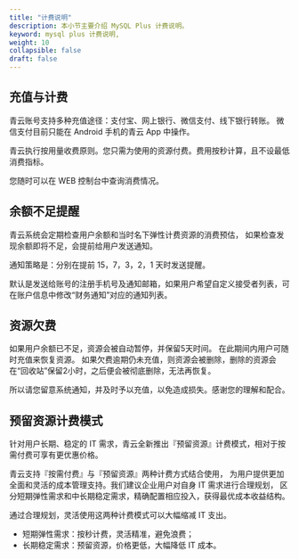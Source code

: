 ```yaml
---
title: "计费说明"
description: 本小节主要介绍 MySQL Plus 计费说明。 
keyword: mysql plus 计费说明, 
weight: 10
collapsible: false
draft: false
---
```




## 充值与计费

青云账号支持多种充值途径：支付宝、网上银行、微信支付、线下银行转账。 微信支付目前只能在 Android 手机的青云 App 中操作。

青云执行按用量收费原则。您只需为使用的资源付费。费用按秒计算，且不设最低消费指标。

您随时可以在 WEB 控制台中查询消费情况。

## 余额不足提醒

青云系统会定期检查用户余额和当时名下弹性计费资源的消费预估， 如果检查发现余额即将不足，会提前给用户发送通知。

通知策略是：分别在提前 15，7，3，2，1 天时发送提醒。 

默认是发送给账号的注册手机号及通知邮箱，如果用户希望自定义接受者列表，可在账户信息中修改“财务通知”对应的通知列表。

## 资源欠费

如果用户余额已不足，资源会被自动暂停，并保留5天时间。 在此期间内用户可随时充值来恢复资源。 如果欠费逾期仍未充值，则资源会被删除，删除的资源会在“回收站”保留2小时，之后便会被彻底删除，无法再恢复。

所以请您留意系统通知，并及时予以充值，以免造成损失。感谢您的理解和配合。

## 预留资源计费模式

针对用户长期、稳定的 IT 需求，青云全新推出『预留资源』计费模式，相对于按需付费可享有更优惠价格。

青云支持『按需付费』与『预留资源』两种计费方式结合使用， 为用户提供更加全面和灵活的成本管理支持。我们建议企业用户对自身 IT 需求进行合理规划， 区分短期弹性需求和中长期稳定需求，精确配置相应投入，获得最优成本收益结构。

通过合理规划，灵活使用这两种计费模式可以大幅缩减 IT 支出。

*   短期弹性需求：按秒计费，灵活精准，避免浪费；
*   长期稳定需求：预留资源，价格更低，大幅降低 IT 成本。

